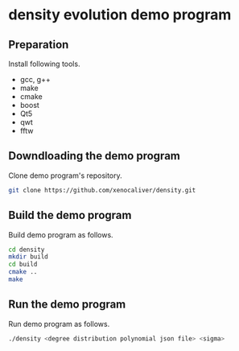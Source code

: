 # density evolution demo program

## Preparation
Install following tools.
- gcc, g++
- make
- cmake
- boost
- Qt5
- qwt
- fftw

## Downdloading the demo program
Clone demo program's repository.

```sh
git clone https://github.com/xenocaliver/density.git
```
## Build the demo program
Build demo program as follows.

```sh
cd density
mkdir build
cd build
cmake ..
make
```

## Run the demo program
Run demo program as follows.

```sh
./density <degree distribution polynomial json file> <sigma>
```